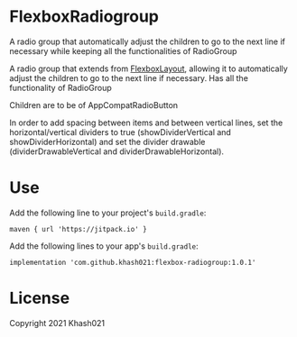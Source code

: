 # FlexboxRadiogroup
 A radio group that automatically adjust the children to go to the next line if necessary while keeping all the functionalities of RadioGroup
 
 
A radio group that extends from [FlexboxLayout](https://github.com/google/flexbox-layout), allowing it to automatically adjust the children to go to the next line if necessary. Has all the functionality of RadioGroup

Children are to be of AppCompatRadioButton

In order to add spacing between items and between vertical lines, set the horizontal/vertical dividers to true (showDividerVertical and showDividerHorizontal) and set the divider drawable (dividerDrawableVertical and dividerDrawableHorizontal).


# Use
Add the following line to your project's `build.gradle`:
```
maven { url 'https://jitpack.io' }
```

Add the following lines to your app's `build.gradle`:
```
implementation 'com.github.khash021:flexbox-radiogroup:1.0.1'
```


# License
Copyright 2021 Khash021
